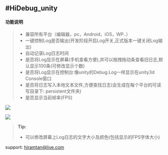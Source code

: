 #HiDebug_unity
----------

#### 功能说明
> - 兼容所有平台（编辑器，pc，Android，iOS，WP..）
> - 一键控制Log是否输出(开发阶段开启Log开关,正式版本一键关闭Log输出)
> - 自动记录Log日志时间
> - 是否将Log显示在屏幕(手机查看方便),并可以拖拽拖动条查看旧日志,默认显示100条(可修改显示个数)
> - 是否将Log显示在控制台:像unity的Debug.Log一样显示在unity3d Console窗口
> - 是否将日志写入本地文本文件,方便查找日志(会生成在每个平台的可读写目录下: persistent文件夹)
> - 是否显示当前帧率(FPS)

[![](https://www.jianguoyun.com/c/tblv2/COmtGRIg0UXV-CO0p2o5_-ZrWVD-aw9rHFDcsa7xXlgArtI7vhg/MsAwYrQ4HQI/l)](https://www.jianguoyun.com/c/tblv2/COmtGRIg0UXV-CO0p2o5_-ZrWVD-aw9rHFDcsa7xXlgArtI7vhg/MsAwYrQ4HQI/l)

[![](https://www.jianguoyun.com/c/tblv2/COmtGRIgkZi0RJGyvqmPTEMqZvhXPjKvLx_UwRg_HqPVU2NzbuM/FrS1IoYFcF4/l)](https://www.jianguoyun.com/c/tblv2/COmtGRIgkZi0RJGyvqmPTEMqZvhXPjKvLx_UwRg_HqPVU2NzbuM/FrS1IoYFcF4/l)

> **Tip:**
> - 可以修改屏幕上Log日志的文字大小及颜色(包括显示的FPS字体大小)

support: hiramtan@live.com
